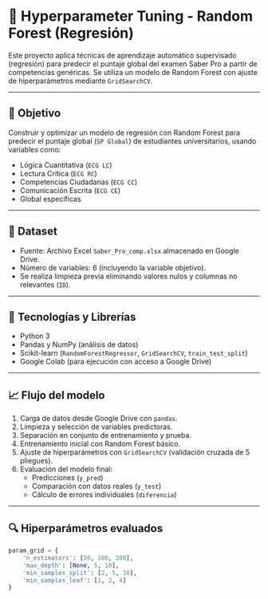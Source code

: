 # 🎯 Hyperparameter Tuning - Random Forest (Regresión)

Este proyecto aplica técnicas de aprendizaje automático supervisado (regresión) para predecir el puntaje global del examen Saber Pro a partir de competencias genéricas. Se utiliza un modelo de Random Forest con ajuste de hiperparámetros mediante `GridSearchCV`.

---

## 📌 Objetivo

Construir y optimizar un modelo de regresión con Random Forest para predecir el puntaje global (`SP Global`) de estudiantes universitarios, usando variables como:
- Lógica Cuantitativa (`ECG LC`)
- Lectura Crítica (`ECG RC`)
- Competencias Ciudadanas (`ECG CC`)
- Comunicación Escrita (`ECG CE`)
- Global específicas

---

## 📁 Dataset

- Fuente: Archivo Excel `Saber_Pro_comp.xlsx` almacenado en Google Drive.
- Número de variables: 6 (incluyendo la variable objetivo).
- Se realiza limpieza previa eliminando valores nulos y columnas no relevantes (`ID`).

---

## 🔧 Tecnologías y Librerías

- Python 3
- Pandas y NumPy (análisis de datos)
- Scikit-learn (`RandomForestRegressor`, `GridSearchCV`, `train_test_split`)
- Google Colab (para ejecución con acceso a Google Drive)

---

## 📈 Flujo del modelo

1. Carga de datos desde Google Drive con `pandas`.
2. Limpieza y selección de variables predictoras.
3. Separación en conjunto de entrenamiento y prueba.
4. Entrenamiento inicial con Random Forest básico.
5. Ajuste de hiperparámetros con `GridSearchCV` (validación cruzada de 5 pliegues).
6. Evaluación del modelo final:
   - Predicciones (`y_pred`)
   - Comparación con datos reales (`y_test`)
   - Cálculo de errores individuales (`diferencia`)

---

## 🔍 Hiperparámetros evaluados

```python
param_grid = {
    'n_estimators': [50, 100, 200],
    'max_depth': [None, 5, 10],
    'min_samples_split': [2, 5, 10],
    'min_samples_leaf': [1, 2, 4]
}
